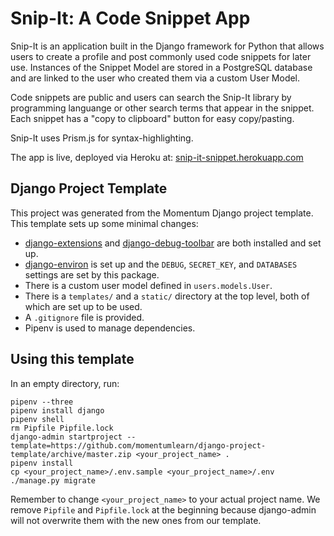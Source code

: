 # Snip-It: A Code Snippet App

Snip-It is an application built in the Django framework for Python that allows users to create a profile and post commonly used code snippets for later use. Instances of the Snippet Model are stored in a PostgreSQL database and are linked to the user who created them via a custom User Model. 

Code snippets are public and users can search the Snip-It library by programming languange or other search terms that appear in the snippet. Each snippet has a "copy to clipboard" button for easy copy/pasting. 

Snip-It uses Prism.js for syntax-highlighting.

The app is live, deployed via Heroku at: [snip-it-snippet.herokuapp.com](https://snip-it-snippet.herokuapp.com)

## Django Project Template

This project was generated from the Momentum Django project template. This template sets up some minimal changes:

- [django-extensions](https://django-extensions.readthedocs.io/en/latest/) and [django-debug-toolbar](https://django-debug-toolbar.readthedocs.io/en/latest/) are both installed and set up.
- [django-environ](https://django-environ.readthedocs.io/en/latest/) is set up and the `DEBUG`, `SECRET_KEY`, and `DATABASES` settings are set by this package.
- There is a custom user model defined in `users.models.User`.
- There is a `templates/` and a `static/` directory at the top level, both of which are set up to be used.
- A `.gitignore` file is provided.
- Pipenv is used to manage dependencies.

## Using this template

In an empty directory, run:

```
pipenv --three
pipenv install django
pipenv shell
rm Pipfile Pipfile.lock
django-admin startproject --template=https://github.com/momentumlearn/django-project-template/archive/master.zip <your_project_name> .
pipenv install
cp <your_project_name>/.env.sample <your_project_name>/.env
./manage.py migrate
```

Remember to change `<your_project_name>` to your actual project name. We remove `Pipfile` and `Pipfile.lock` at the beginning because django-admin will not overwrite them with the new ones from our template.
